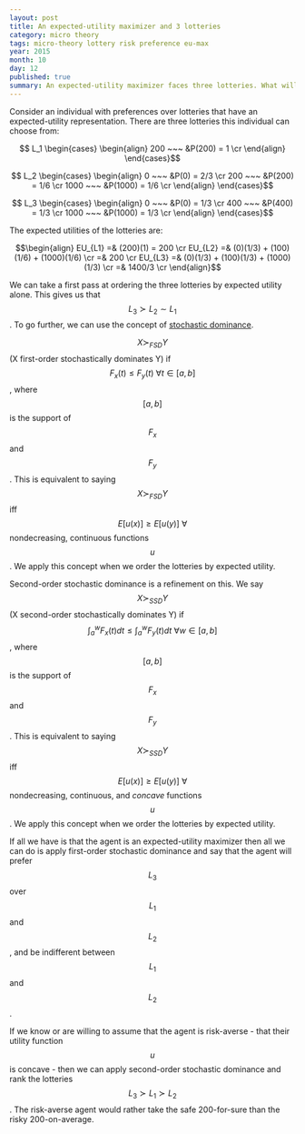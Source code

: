 ```yaml
---
layout: post
title: An expected-utility maximizer and 3 lotteries
category: micro theory
tags: micro-theory lottery risk preference eu-max
year: 2015
month: 10
day: 12
published: true
summary: An expected-utility maximizer faces three lotteries. What will the agent choose?
---
```


Consider an individual with preferences over lotteries that have an expected-utility representation. There are three lotteries this individual can choose from:

$$ L_1
\begin{cases}
\begin{align}
200 ~~~ &P(200) = 1 \cr
\end{align}
\end{cases}$$

$$ L_2
\begin{cases}
\begin{align}
0 ~~~ &P(0) = 2/3 \cr
200 ~~~ &P(200) = 1/6 \cr
1000 ~~~ &P(1000) = 1/6 \cr
\end{align}
\end{cases}$$

$$ L_3
\begin{cases}
\begin{align}
0 ~~~ &P(0) = 1/3 \cr
400 ~~~ &P(400) = 1/3 \cr
1000 ~~~ &P(1000) = 1/3 \cr
\end{align}
\end{cases}$$

The expected utilities of the lotteries are:

$$\begin{align}
EU_{L1} =& (200)(1) = 200 \cr
EU_{L2} =& (0)(1/3) + (100)(1/6) + (1000)(1/6) \cr
 =& 200 \cr
 EU_{L3} =& (0)(1/3) + (100)(1/3) + (1000)(1/3) \cr
 =& 1400/3 \cr
\end{align}$$

We can take a first pass at ordering the three lotteries by expected utility alone. This gives us that $$ L_3 \succ L_2 \sim L_1$$. To go further, we can use the concept of [stochastic dominance](https://en.wikipedia.org/wiki/Stochastic_dominance).

$$X \succ_{FSD} Y$$ (X first-order stochastically dominates Y) if $$F_x (t) \le F_y (t) ~ \forall t \in [a,b]$$, where $$[a,b]$$ is the support of $$F_x$$ and $$F_y$$. This is equivalent to saying $$X \succ_{FSD} Y$$ iff $$ E[u(x)] \ge E[u(y)] ~ \forall$$ nondecreasing, continuous functions $$u$$. We apply this concept when we order the lotteries by expected utility.

Second-order stochastic dominance is a refinement on this. We say $$X \succ_{SSD} Y$$ (X second-order stochastically dominates Y) if $$\int_a^w F_x (t) dt \le \int_a^w F_y (t) dt ~ \forall w \in [a,b]$$, where $$[a,b]$$ is the support of $$F_x$$ and $$F_y$$. This is equivalent to saying $$X \succ_{SSD} Y$$ iff $$ E[u(x)] \ge E[u(y)] ~ \forall$$ nondecreasing, continuous, and *concave* functions $$u$$. We apply this concept when we order the lotteries by expected utility.

If all we have is that the agent is an expected-utility maximizer then all we can do is apply first-order stochastic dominance and say that the agent will prefer $$L_3$$ over $$L_1$$ and $$L_2$$, and be indifferent between $$L_1$$ and $$L_2$$.

If we know or are willing to assume that the agent is risk-averse - that their utility function $$u$$ is concave - then we can apply second-order stochastic dominance and rank the lotteries $$L_3 \succ L_1 \succ L_2 $$. The risk-averse agent would rather take the safe 200-for-sure than the risky 200-on-average.